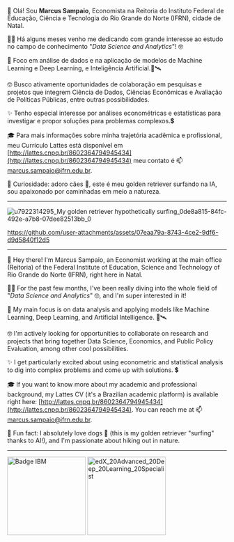👋 Olá! Sou **Marcus Sampaio**, Economista na Reitoria do Instituto Federal de Educação, Ciência e Tecnologia do Rio Grande do Norte (IFRN), cidade de Natal.

🧑‍💻 Há alguns meses venho me dedicando com grande interesse ao estudo no campo de conhecimento "_Data Science and Analytics_"! 🤓

🎯 Foco em análise de dados e na aplicação de modelos de Machine Learning e Deep Learning, e Inteligência Artificial.🚀🛰️

🤓 Busco ativamente oportunidades de colaboração em pesquisas e projetos que integrem Ciência de Dados, Ciências Econômicas e Avaliação de Políticas Públicas, entre outras possibilidades.

✨ Tenho especial interesse por  análises econométricas e estatísticas para investigar e propor soluções para problemas complexos.💲

🎓 Para mais informações sobre minha trajetória acadêmica e profissional, meu Currículo Lattes está disponível em [http://lattes.cnpq.br/8602364794945434](http://lattes.cnpq.br/8602364794945434) meu contato é 📫 <marcus.sampaio@ifrn.edu.br>.

🚵 Curiosidade: adoro cães 🐶, este é meu golden retriever surfando na IA, sou apaixonado por caminhadas em meio a natureza.

----
  
![u7922314295_My golden retriever hypothetically surfing_0de8a815-84fc-492e-a7b8-07dee82513bb_0](https://github.com/user-attachments/assets/19bb7a3e-b1d7-4a4c-b924-fe1839bb2128)

https://github.com/user-attachments/assets/07eaa79a-8743-4ce2-9df6-d9d5840f12d5

----

👋 Hey there\! I'm Marcus Sampaio, an Economist working at the main office (Reitoria) of the Federal Institute of Education, Science and Technology of Rio Grande do Norte (IFRN), right here in Natal.

🧑‍💻 For the past few months, I've been really diving into the whole field of "*Data Science and Analytics*" 🤓, and I'm super interested in it\!

🎯 My main focus is on data analysis and applying models like Machine Learning, Deep Learning, and Artificial Intelligence. 🚀🛰️

🤓 I'm actively looking for opportunities to collaborate on research and projects that bring together Data Science, Economics, and Public Policy Evaluation, among other cool possibilities.

✨ I get particularly excited about using econometric and statistical analysis to dig into complex problems and come up with solutions. 💲

🎓 If you want to know more about my academic and professional background, my Lattes CV (it's a Brazilian academic platform) is available right here: [http://lattes.cnpq.br/8602364794945434](http://lattes.cnpq.br/8602364794945434). You can reach me at 📫 <marcus.sampaio@ifrn.edu.br>.

🚵 Fun fact: I absolutely love dogs 🐶 (this is my golden retriever "surfing" thanks to AI\!), and I'm passionate about hiking out in nature.

<!---
SampMark/SampMark is a ✨ special ✨ repository because its `README.md` (this file) appears on your GitHub profile.
You can click the Preview link to take a look at your changes.
--->
---
<img src="https://github.com/user-attachments/assets/8d25464f-0d04-450d-907c-c932c6fef15e" alt="Badge IBM" width="180" style="border: none;">

<img src="https://github.com/user-attachments/assets/ce04e8a9-7a47-44b7-a13e-a132f8531af4" alt="edX_20Advanced_20Deep_20Learning_20Specialist" width="180" style="border: none;">
